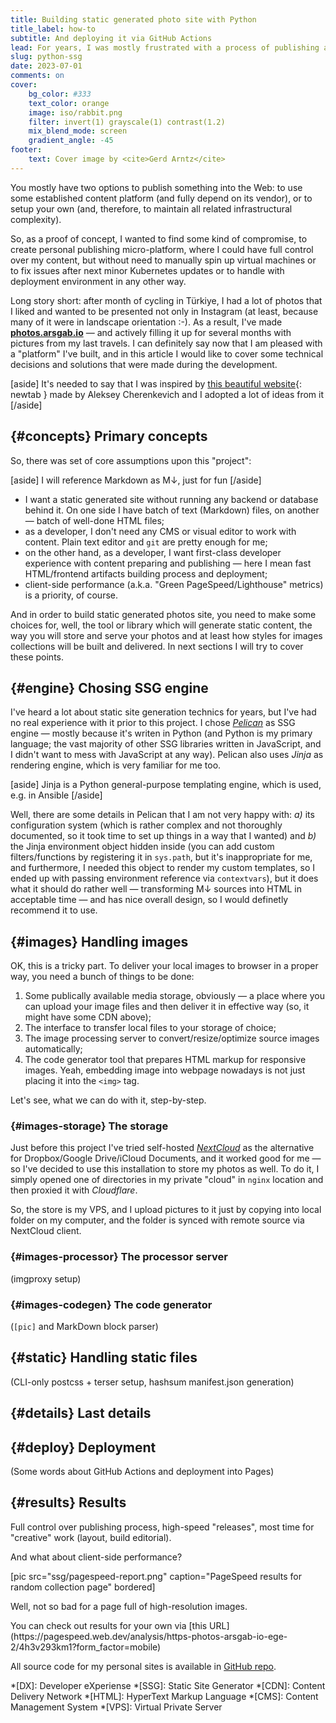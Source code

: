 ```yaml
---
title: Building static generated photo site with Python
title_label: how-to
subtitle: And deploying it via GitHub Actions
lead: For years, I was mostly frustrated with a process of publishing any content in the internet (well, along with many other internet-related things).
slug: python-ssg
date: 2023-07-01
comments: on
cover:
    bg_color: #333
    text_color: orange
    image: iso/rabbit.png
    filter: invert(1) grayscale(1) contrast(1.2)
    mix_blend_mode: screen
    gradient_angle: -45
footer:
    text: Cover image by <cite>Gerd Arntz</cite>
---
```


You mostly have two options to publish something into the Web: to use some established content platform (and fully depend on its vendor), or to setup
your own (and, therefore, to maintain all related infrastructural complexity).

So, as a proof of concept, I wanted to find some kind of compromise, to create personal publishing micro-platform, where I could have full control over my content, but without need to manually spin up virtual machines or to fix issues after next minor Kubernetes updates or to handle with deployment environment in any other way.

Long story short: after month of cycling in Türkiye, I had a lot of photos that I liked and wanted to be presented not only in Instagram (at least, because many of it were in landscape orientation :-). As a result, I've made **[photos.arsgab.io](https://photos.arsgab.io)** — and actively filling it up for several months with pictures from my last travels. I can definitely say now that I am pleased with a "platform" I've built, and in this article I would like to cover some technical decisions and solutions that were made during the development.

[aside]
It's needed to say that I was inspired by [this beautiful website](https://photos.cherenkevich.com){: newtab } made by Aleksey Cherenkevich and I adopted a lot of ideas from it
[/aside]

## {#concepts} Primary concepts

So, there was set of core assumptions upon this "project":

[aside]
I will reference Markdown as M↓, just for fun
[/aside]

- I want a static generated site without running any backend or database behind it. On one side I have batch of text (Markdown) files, on another — batch of well-done HTML files;
- as a developer, I don't need any CMS or visual editor to work with content. Plain text editor and `git` are pretty enough for me;
- on the other hand, as a developer, I want first-class developer experience with content preparing and publishing — here I mean fast HTML/frontend artifacts building process and deployment;
- client-side performance (a.k.a. "Green PageSpeed/Lighthouse" metrics) is a priority, of course.

And in order to build static generated photos site, you need to make some choices for, well, the tool or library which will generate static content, the way you will store and serve your photos and at least how styles for images collections will be built and delivered. In next sections I will try to cover these points.

## {#engine} Chosing SSG engine

I've heard a lot about static site generation technics for years, but I've had no real experience with it prior to this project. I chose <cite>[Pelican](https://getpelican.com/)</cite> as SSG engine — mostly because it's writen in Python (and Python is my primary language; the vast majority of other SSG libraries written in JavaScript, and I didn't want to mess with JavaScript at any way). Pelican also uses <cite>Jinja</cite> as rendering engine, which is very familiar for me too.

[aside]
Jinja is a Python general-purpose templating engine, which is used, e.g. in Ansible
[/aside]

Well, there are some details in Pelican that I am not very happy with: *a)* its configuration system (which is rather complex and not thoroughly documented, so it took time to set up things in a way that I wanted) and *b)* the Jinja environment object hidden inside (you can add custom filters/functions by registering it in `sys.path`, but it's inappropriate for me, and furthermore, I needed this object to render my custom templates, so I ended up with passing environment reference via `contextvars`), but it does what it should do rather well — transforming M↓ sources into HTML in acceptable time — and has nice overall design, so I would definetly recommend it to use.


## {#images} Handling images

OK, this is a tricky part. To deliver your local images to browser in a proper way, you need a bunch of things to be done:

1. Some publically available media storage, obviously — a place where you can upload your image files and then deliver it in effective way (so, it might have some CDN above);
2. The interface to transfer local files to your storage of choice;
3. The image processing server to convert/resize/optimize source images automatically;
4. The code generator tool that prepares HTML markup for responsive images. Yeah, embedding image into webpage nowadays is not just placing it into the `<img>` tag.

Let's see, what we can do with it, step-by-step.

### {#images-storage} The storage

Just before this project I've tried self-hosted <cite>[NextCloud](https://nextcloud.com/)</cite> as the alternative for Dropbox/Google Drive/iCloud Documents, and it worked good for me — so I've decided to use this installation to store my photos as well. To do it, I simply opened one of directories in my private "cloud" in `nginx` location and then proxied it with <cite>Cloudflare</cite>.

So, the store is my VPS, and I upload pictures to it just by copying into local folder on my computer, and the folder is synced with remote source via NextCloud client.

### {#images-processor} The processor server

(imgproxy setup)

### {#images-codegen} The code generator

(`[pic]` and MarkDown block parser)

## {#static} Handling static files

(CLI-only postcss + terser setup, hashsum manifest.json generation)

## {#details} Last details

## {#deploy} Deployment

(Some words about GitHub Actions and deployment into Pages)

## {#results} Results

Full control over publishing process, high-speed "releases", most time for "creative" work (layout, build editorial).

And what about client-side performance?

[pic src="ssg/pagespeed-report.png" caption="PageSpeed results for random collection page" bordered]

Well, not so bad for a page full of high-resolution images.

<aside Markdown=1>
You can check out results for your own via [this URL](https://pagespeed.web.dev/analysis/https-photos-arsgab-io-ege-2/4h3v293km1?form_factor=mobile)
</aside>

All source code for my personal sites is available in [GitHub repo](https://github.com/arsgab/).

*[DX]: Developer eXperiense
*[SSG]: Static Site Generator
*[CDN]: Content Delivery Network
*[HTML]: HyperText Markup Language
*[CMS]: Content Management System
*[VPS]: Virtual Private Server
